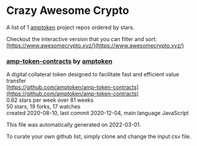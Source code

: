 # Crazy Awesome Crypto
A list of 1 [amptoken](https://github.com/amptoken) project repos ordered by stars.  

Checkout the interactive version that you can filter and sort: 
[https://www.awesomecrypto.xyz/](https://www.awesomecrypto.xyz/)  


### [amp-token-contracts](https://github.com/amptoken/amp-token-contracts) by [amptoken](https://github.com/amptoken)  
A digital collateral token designed to facilitate fast and efficient value transfer  
[https://github.com/amptoken/amp-token-contracts](https://github.com/amptoken/amp-token-contracts)  
0.62 stars per week over 81 weeks  
50 stars, 19 forks, 17 watches  
created 2020-08-10, last commit 2020-12-04, main language JavaScript  


This file was automatically generated on 2022-03-01.  

To curate your own github list, simply clone and change the input csv file.  